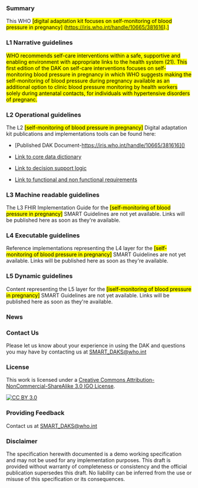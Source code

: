 
### Summary 
This WHO <mark>[<mark>digital adaptation kit focuses on self-monitoring of blood pressure in pregnancy]</mark> (https://iris.who.int/handle/10665/381616).] <mark>

### L1 Narrative guidelines
<mark>WHO recommends self-care interventions within a safe, supportive and enabling environment with appropriate links to the health system (21). This first
edition of the DAK on self-care interventions focuses on self-monitoring blood pressure in pregnancy in which WHO suggests making the self-monitoring
of blood pressure during pregnancy available as an additional option to clinic blood pressure monitoring by health workers solely during antenatal
contacts, for individuals with hypertensive disorders of pregnanc.</mark>

### L2 Operational guidelines
The L2 <mark>[self-monitoring of blood pressure in pregnancy]</mark> Digital adaptation kit publications and implementations tools can be found here:

<!-- insert links inside the parentheses below --->
- [Published DAK Document-https://iris.who.int/handle/10665/381616]()

- [Link to core data dictionary]()
 
- [Link to decision support logic]() 


- [Link to functional and non functional requirements]()

### L3 Machine readable guidelines
The L3 FHIR Implementation Guide for the <mark>[self-monitoring of blood pressure in pregnancy]</mark> SMART Guidelines are not yet available. Links will be published here as soon as they're available.

### L4 Executable guidelines
Reference implementations representing the L4 layer for the <mark>[self-monitoring of blood pressure in pregnancy]</mark> SMART Guidelines are not yet available. Links will be published here as soon as they're available.

### L5 Dynamic guidelines
Content representing the L5 layer for the <mark>[iself-monitoring of blood pressure in pregnancy]</mark> SMART Guidelines are not yet available. Links will be published here as soon as they're available.

### News

### Contact Us
<p>Please let us know about your experience in using the DAK and questions you may have by contacting us at <a href= "mailto:SMART_DAKS@who.int?subject = DAK Feedback">SMART_DAKS@who.int</a></p>

### License
This work is licensed under a
[Creative Commons Attribution-NonCommercial-ShareAlike 3.0 IGO License][cc-by].

[![CC BY 3.0][cc-by-image]][cc-by]

[cc-by]: http://creativecommons.org/licenses/by-nc-sa/3.0/igo/
[cc-by-image]: https://i.creativecommons.org/l/by-nc-sa/3.0/igo/88x31.png
[cc-by-shield]: https://img.shields.io/badge/License-CC%20BY%203.0-lightgrey.svg

### Providing Feedback
Contact us at <a href= "mailto:SMART_DAKS@who.int?subject = DAK Feedback">SMART_DAKS@who.int</a></p>

<!-- for main branch of DAK repos only, remove while releases -->
### Disclaimer
The specification herewith documented is a demo working specification and may not be used for any implementation purposes. This draft is provided without warranty of completeness or consistency and the official publication supersedes this draft. No liability can be inferred from the use or misuse of this specification or its consequences.
